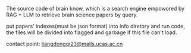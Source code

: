 The source code of brain know, which is a search engine empowored by RAG + LLM to retrieve brain science papers by query. 

put papers' indexes(must be json format) into info diretory and run code, the files will be divided into flagged and garbage if this file can't load.

contact point: liangdongqi23@mails.ucas.ac.cn